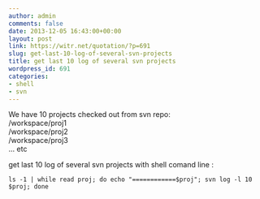 ```yaml
---
author: admin
comments: false
date: 2013-12-05 16:43:00+00:00
layout: post
link: https://witr.net/quotation/?p=691
slug: get-last-10-log-of-several-svn-projects
title: get last 10 log of several svn projects
wordpress_id: 691
categories:
- shell
- svn
---
```


We have 10 projects checked out from svn repo:  
/workspace/proj1  
/workspace/proj2  
/workspace/proj3  
... etc  
  
get last 10 log of several svn projects with shell comand line :
    
    ls -1 | while read proj; do echo "============$proj"; svn log -l 10 $proj; done



